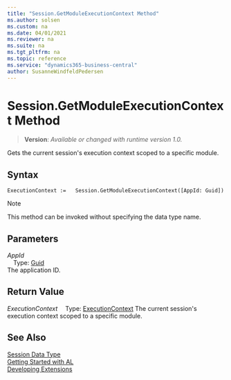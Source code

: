 ```yaml
---
title: "Session.GetModuleExecutionContext Method"
ms.author: solsen
ms.custom: na
ms.date: 04/01/2021
ms.reviewer: na
ms.suite: na
ms.tgt_pltfrm: na
ms.topic: reference
ms.service: "dynamics365-business-central"
author: SusanneWindfeldPedersen
---
```

[//]: # (START>DO_NOT_EDIT)
[//]: # (IMPORTANT:Do not edit any of the content between here and the END>DO_NOT_EDIT.)
[//]: # (Any modifications should be made in the .xml files in the ModernDev repo.)
# Session.GetModuleExecutionContext Method
> **Version**: _Available or changed with runtime version 1.0._

Gets the current session's execution context scoped to a specific module.


## Syntax
```
ExecutionContext :=   Session.GetModuleExecutionContext([AppId: Guid])
```
> [!NOTE]
> This method can be invoked without specifying the data type name.
## Parameters
*AppId*  
&emsp;Type: [Guid](../guid/guid-data-type.md)  
The application ID.  


## Return Value
*ExecutionContext*
&emsp;Type: [ExecutionContext](../executioncontext/executioncontext-option.md)
The current session's execution context scoped to a specific module.


[//]: # (IMPORTANT: END>DO_NOT_EDIT)
## See Also
[Session Data Type](session-data-type.md)  
[Getting Started with AL](../../devenv-get-started.md)  
[Developing Extensions](../../devenv-dev-overview.md)